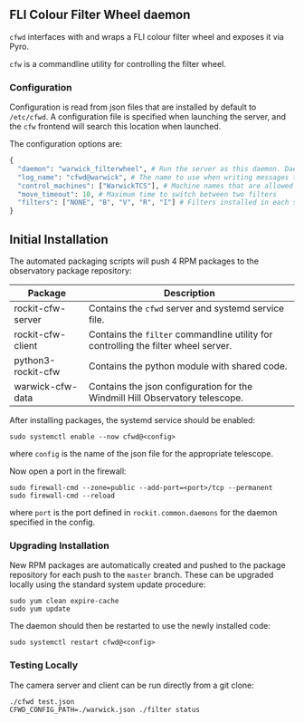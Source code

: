 ## FLI Colour Filter Wheel daemon

`cfwd` interfaces with and wraps a FLI colour filter wheel and exposes it via Pyro.

`cfw` is a commandline utility for controlling the filter wheel.

### Configuration

Configuration is read from json files that are installed by default to `/etc/cfwd`.
A configuration file is specified when launching the server, and the `cfw` frontend will search this location when launched.

The configuration options are:
```python
{
  "daemon": "warwick_filterwheel", # Run the server as this daemon. Daemon types are registered in `rockit.common.daemons`.
  "log_name": "cfwd@warwick", # The name to use when writing messages to the observatory log.
  "control_machines": ["WarwickTCS"], # Machine names that are allowed to control (rather than just query) state. Machine names are registered in `rockit.common.IP`.
  "move_timeout": 10, # Maximum time to switch between two filters
  "filters": ["NONE", "B", "V", "R", "I"] # Filters installed in each slot
}

```
## Initial Installation

The automated packaging scripts will push 4 RPM packages to the observatory package repository:

| Package            | Description                                                                        |
|--------------------|------------------------------------------------------------------------------------|
| rockit-cfw-server  | Contains the `cfwd` server and systemd service file.                               |
| rockit-cfw-client  | Contains the `filter` commandline utility for controlling the filter wheel server. |
| python3-rockit-cfw | Contains the python module with shared code.                                       |
| warwick-cfw-data   | Contains the json configuration for the Windmill Hill Observatory telescope.       |

After installing packages, the systemd service should be enabled:

```
sudo systemctl enable --now cfwd@<config>
```

where `config` is the name of the json file for the appropriate telescope.

Now open a port in the firewall:
```
sudo firewall-cmd --zone=public --add-port=<port>/tcp --permanent
sudo firewall-cmd --reload
```
where `port` is the port defined in `rockit.common.daemons` for the daemon specified in the config.

### Upgrading Installation

New RPM packages are automatically created and pushed to the package repository for each push to the `master` branch.
These can be upgraded locally using the standard system update procedure:
```
sudo yum clean expire-cache
sudo yum update
```

The daemon should then be restarted to use the newly installed code:
```
sudo systemctl restart cfwd@<config>
```

### Testing Locally

The camera server and client can be run directly from a git clone:
```
./cfwd test.json
CFWD_CONFIG_PATH=./warwick.json ./filter status
```
